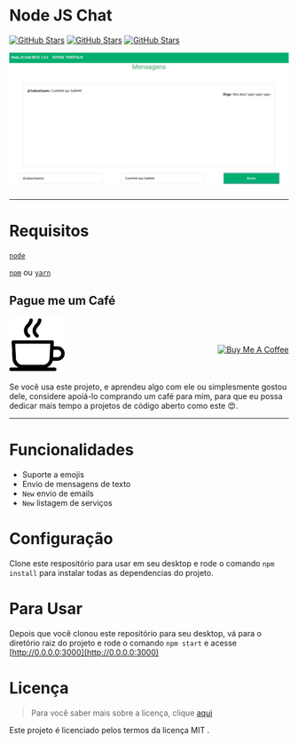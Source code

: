 Node JS Chat
============

[![GitHub Stars](https://img.shields.io/badge/demo-online-green)](https://3000-b1a0a1ee-5e13-4df0-8222-659a6c13e32d.ws-us1.gitpod.io/) [![GitHub Stars](https://img.shields.io/badge/version-1.1.0-0a8c65)]() [![GitHub Stars](https://img.shields.io/badge/issues-0open-690a91)](https://github.com/jadson179/CHAT-SOCKET-IO/issues)
 

 ![Chat Preview](imgs/home.png)

---

Requisitos
===

[`node`](https://nodejs.org/en/)

[`npm`](https://www.npmjs.com/get-npm) ou [`yarn`](https://yarnpkg.com/pt-BR/docs/install#debian-stable)




## Pague me um Café 

 <a style="position: relative; top: 50px; float: right;" href="https://www.buymeacoffee.com/Knkra0y" target="_blank"><img src="https://www.buymeacoffee.com/assets/img/custom_images/orange_img.png" alt="Buy Me A Coffee" style="height: auto !important;width: auto !important;" ></a>

<img width="100" src="imgs/coffee-cup.svg">


Se você usa este projeto, e aprendeu algo com ele ou simplesmente gostou dele, considere apoiá-lo comprando um café para mim, para que eu possa dedicar mais tempo a projetos de código aberto como este 😍.

---

Funcionalidades
===

- Suporte a emojis
- Envio de mensagens de texto
- `New` envio de emails 
- `New` listagem de serviços 

Configuração
====

Clone este respositório para usar em seu desktop e rode o comando `npm install` para instalar todas as dependencias do projeto.

Para Usar
===
Depois que você clonou este repositório para seu desktop, vá para o  diretório raiz do projeto e rode o comando `npm start` e acesse [http://0.0.0.0:3000](http://0.0.0.0:3000)

Licença
===
> Para você saber mais sobre a licença, clique [aqui](https://github.com/jadson179CHAT-SOCKET-IO/blob/master/LICENSE)

Este projeto é licenciado pelos termos da licença MIT .